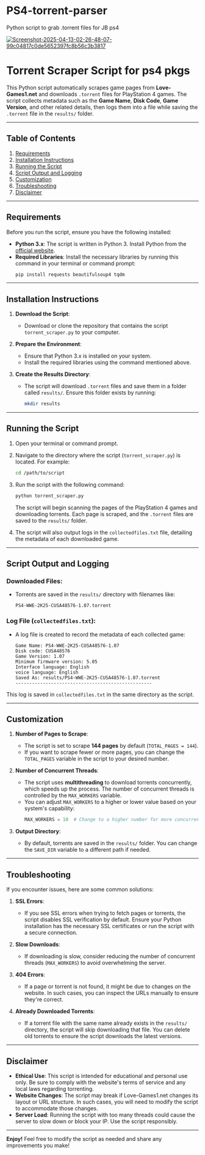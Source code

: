 # PS4-torrent-parser
Python script to grab .torrent files for JB ps4

<a href="https://ibb.co/qFktvrS6"><img src="https://i.ibb.co/qFktvrS6/Screenshot-2025-04-13-02-26-48-07-99c04817c0de5652397fc8b56c3b3817.jpg" alt="Screenshot-2025-04-13-02-26-48-07-99c04817c0de5652397fc8b56c3b3817" border="0"></a>

# **Torrent Scraper Script for ps4 pkgs**

This Python script automatically scrapes game pages from **Love-Games1.net** and downloads `.torrent` files for PlayStation 4 games. The script collects metadata such as the **Game Name**, **Disk Code**, **Game Version**, and other related details, then logs them into a file while saving the `.torrent` file in the `results/` folder.

---

## **Table of Contents**
1. [Requirements](#requirements)
2. [Installation Instructions](#installation-instructions)
3. [Running the Script](#running-the-script)
4. [Script Output and Logging](#script-output-and-logging)
5. [Customization](#customization)
6. [Troubleshooting](#troubleshooting)
7. [Disclaimer](#disclaimer)

---

## **Requirements**

Before you run the script, ensure you have the following installed:

- **Python 3.x**: The script is written in Python 3. Install Python from the [official website](https://www.python.org/downloads/).
- **Required Libraries**: Install the necessary libraries by running this command in your terminal or command prompt:
  ```bash
  pip install requests beautifulsoup4 tqdm
  ```

---

## **Installation Instructions**

1. **Download the Script**:
   - Download or clone the repository that contains the script `torrent_scraper.py` to your computer.

2. **Prepare the Environment**:
   - Ensure that Python 3.x is installed on your system.
   - Install the required libraries using the command mentioned above.

3. **Create the Results Directory**:
   - The script will download `.torrent` files and save them in a folder called `results/`. Ensure this folder exists by running:
     ```bash
     mkdir results
     ```

---

## **Running the Script**

1. Open your terminal or command prompt.

2. Navigate to the directory where the script (`torrent_scraper.py`) is located. For example:
   ```bash
   cd /path/to/script
   ```

3. Run the script with the following command:
   ```bash
   python torrent_scraper.py
   ```

   The script will begin scanning the pages of the PlayStation 4 games and downloading torrents. Each page is scraped, and the `.torrent` files are saved to the `results/` folder.

4. The script will also output logs in the `collectedfiles.txt` file, detailing the metadata of each downloaded game.

---

## **Script Output and Logging**

### **Downloaded Files:**
- Torrents are saved in the `results/` directory with filenames like:
  ```
  PS4-WWE-2K25-CUSA48576-1.07.torrent
  ```
  
### **Log File (`collectedfiles.txt`):**
- A log file is created to record the metadata of each collected game:
  ```
  Game Name: PS4-WWE-2K25-CUSA48576-1.07
  Disk code: CUSA48576
  Game Version: 1.07
  Minimum firmware version: 5.05
  Interface language: English
  voice language: English
  Saved As: results/PS4-WWE-2K25-CUSA48576-1.07.torrent
  --------------------------------------------------
  ```

This log is saved in `collectedfiles.txt` in the same directory as the script.

---

## **Customization**

1. **Number of Pages to Scrape**:
   - The script is set to scrape **144 pages** by default (`TOTAL_PAGES = 144`).
   - If you want to scrape fewer or more pages, you can change the `TOTAL_PAGES` variable in the script to your desired number.

2. **Number of Concurrent Threads**:
   - The script uses **multithreading** to download torrents concurrently, which speeds up the process. The number of concurrent threads is controlled by the `MAX_WORKERS` variable.
   - You can adjust `MAX_WORKERS` to a higher or lower value based on your system's capability:
     ```python
     MAX_WORKERS = 10  # Change to a higher number for more concurrency
     ```

3. **Output Directory**:
   - By default, torrents are saved in the `results/` folder. You can change the `SAVE_DIR` variable to a different path if needed.

---

## **Troubleshooting**

If you encounter issues, here are some common solutions:

1. **SSL Errors**:
   - If you see SSL errors when trying to fetch pages or torrents, the script disables SSL verification by default. Ensure your Python installation has the necessary SSL certificates or run the script with a secure connection.

2. **Slow Downloads**:
   - If downloading is slow, consider reducing the number of concurrent threads (`MAX_WORKERS`) to avoid overwhelming the server.

3. **404 Errors**:
   - If a page or torrent is not found, it might be due to changes on the website. In such cases, you can inspect the URLs manually to ensure they're correct.

4. **Already Downloaded Torrents**:
   - If a torrent file with the same name already exists in the `results/` directory, the script will skip downloading that file. You can delete old torrents to ensure the script downloads the latest versions.

---

## **Disclaimer**

- **Ethical Use**: This script is intended for educational and personal use only. Be sure to comply with the website's terms of service and any local laws regarding torrenting.
- **Website Changes**: The script may break if Love-Games1.net changes its layout or URL structure. In such cases, you will need to modify the script to accommodate those changes.
- **Server Load**: Running the script with too many threads could cause the server to slow down or block your IP. Use the script responsibly.

---

**Enjoy!** Feel free to modify the script as needed and share any improvements you make!
